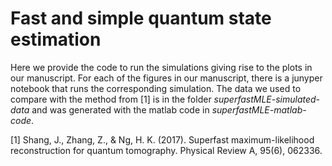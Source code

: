 # Fast and simple quantum state estimation

Here we provide the code to run the simulations giving rise to the plots in our manuscript. For each of the figures in our manuscript, there is a junyper notebook
that runs the corresponding simulation. The data we used to compare with the method from [1] is in the folder *superfastMLE-simulated-data* and was generated with
the matlab code in *superfastMLE-matlab-code*.

[1] Shang, J., Zhang, Z., & Ng, H. K. (2017). Superfast maximum-likelihood reconstruction for quantum tomography. Physical Review A, 95(6), 062336.
